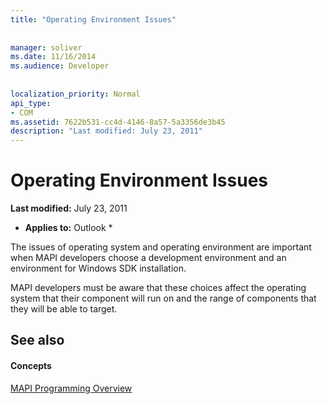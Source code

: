 ```yaml
---
title: "Operating Environment Issues"
 
 
manager: soliver
ms.date: 11/16/2014
ms.audience: Developer
 
 
localization_priority: Normal
api_type:
- COM
ms.assetid: 7622b531-cc4d-4146-8a57-5a3356de3b45
description: "Last modified: July 23, 2011"
---
```


# Operating Environment Issues

 **Last modified:** July 23, 2011 
  
 * **Applies to:** Outlook * 
  
The issues of operating system and operating environment are important when MAPI developers choose a development environment and an environment for Windows SDK installation.
  
MAPI developers must be aware that these choices affect the operating system that their component will run on and the range of components that they will be able to target.
  
## See also

#### Concepts

[MAPI Programming Overview](mapi-programming-overview.md)

